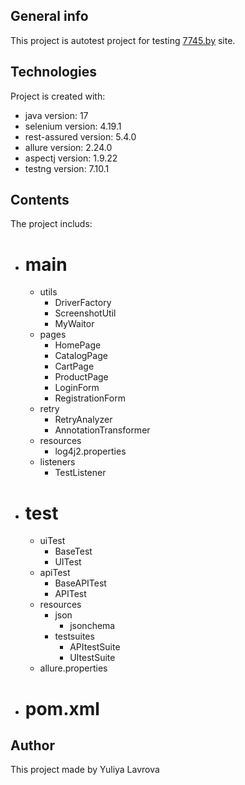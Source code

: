 ## General info
This project is autotest project for testing [7745.by](https://7745.by/) site.
	
## Technologies
Project is created with:
* java version: 17
* selenium version: 4.19.1
* rest-assured version: 5.4.0
* allure version: 2.24.0
* aspectj version: 1.9.22
* testng version: 7.10.1
	
## Contents
The project includs:
* # main 
  * utils
    * DriverFactory
    * ScreenshotUtil
    * MyWaitor 
  * pages
    * HomePage
    * CatalogPage
    * CartPage
    * ProductPage
    * LoginForm
    * RegistrationForm 
  * retry
    * RetryAnalyzer
    * AnnotationTransformer
  * resources
    * log4j2.properties 
  * listeners
    * TestListener 
* # test
  * uiTest
    * BaseTest
    * UITest
  * apiTest
    * BaseAPITest
    * APITest
  * resources
    * json
      * jsonchema
    * testsuites
      * APItestSuite
      * UItestSuite
   * allure.properties
 
* # pom.xml

 ## Author
 This project made by Yuliya Lavrova
